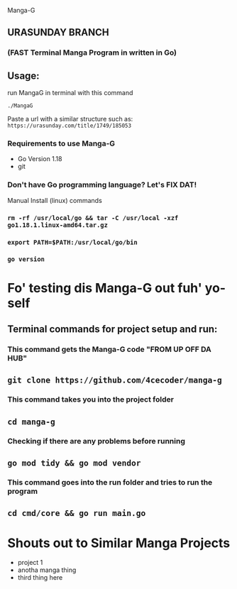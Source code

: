  Manga-G 
## URASUNDAY BRANCH
 ### (FAST Terminal Manga Program in written in Go)
## Usage:

run MangaG in terminal with this command

`./MangaG`

Paste a url with a similar structure such as: `https://urasunday.com/title/1749/185053`

### Requirements to use Manga-G
 - Go Version 1.18
 - git

### Don't have Go programming language? Let's FIX DAT!

Manual Install (linux) commands
### `rm -rf /usr/local/go && tar -C /usr/local -xzf go1.18.1.linux-amd64.tar.gz`

### `export PATH=$PATH:/usr/local/go/bin`

### `go version`




# Fo' testing dis Manga-G out fuh' yo-self

## Terminal commands for project setup and run:

### This command gets the Manga-G code "FROM UP OFF DA HUB"

## `git clone https://github.com/4cecoder/manga-g`

### This command takes you into the project folder

## `cd manga-g`

### Checking if there are any problems before running 

## `go mod tidy && go mod vendor`

### This command goes into the run folder and tries to run the program

## `cd cmd/core && go run main.go`



# Shouts out to Similar Manga Projects
<Your manga project github repo LINK here UPON pull request>

- project 1 
- anotha manga thing
- third thing here
 

